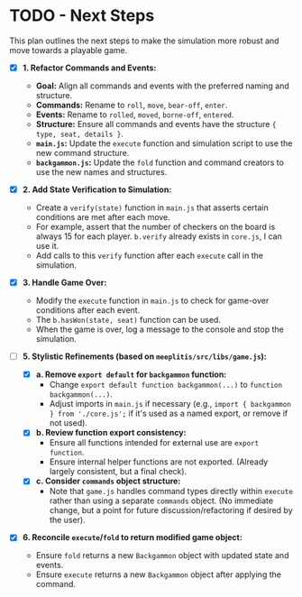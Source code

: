 # TODO - Next Steps

This plan outlines the next steps to make the simulation more robust and move towards a playable game.

- [x] **1. Refactor Commands and Events:**
  - **Goal:** Align all commands and events with the preferred naming and structure.
  - **Commands:** Rename to `roll`, `move`, `bear-off`, `enter`.
  - **Events:** Rename to `rolled`, `moved`, `borne-off`, `entered`.
  - **Structure:** Ensure all commands and events have the structure `{ type, seat, details }`.
  - **`main.js`:** Update the `execute` function and simulation script to use the new command structure.
  - **`backgammon.js`:** Update the `fold` function and command creators to use the new names and structures.

- [x] **2. Add State Verification to Simulation:**
  - Create a `verify(state)` function in `main.js` that asserts certain conditions are met after each move.
  - For example, assert that the number of checkers on the board is always 15 for each player. `b.verify` already exists in `core.js`, I can use it.
  - Add calls to this `verify` function after each `execute` call in the simulation.

- [x] **3. Handle Game Over:**
  - Modify the `execute` function in `main.js` to check for game-over conditions after each event.
  - The `b.hasWon(state, seat)` function can be used.
  - When the game is over, log a message to the console and stop the simulation.

- [ ] **5. Stylistic Refinements (based on `meeplitis/src/libs/game.js`):**
  - [x] **a. Remove `export default` for `backgammon` function:**
    - Change `export default function backgammon(...)` to `function backgammon(...)`.
    - Adjust imports in `main.js` if necessary (e.g., `import { backgammon } from './core.js';` if it's used as a named export, or remove if not used).
  - [x] **b. Review function export consistency:**
    - Ensure all functions intended for external use are `export function`.
    - Ensure internal helper functions are not exported. (Already largely consistent, but a final check).
  - [x] **c. Consider `commands` object structure:**
    - Note that `game.js` handles command types directly within `execute` rather than using a separate `commands` object. (No immediate change, but a point for future discussion/refactoring if desired by the user).

- [x] **6. Reconcile `execute`/`fold` to return modified game object:**
  - Ensure `fold` returns a new `Backgammon` object with updated state and events.
  - Ensure `execute` returns a new `Backgammon` object after applying the command.